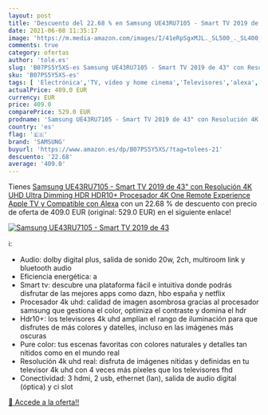 ```yaml
---
layout: post
title: 'Descuento del 22.68 % en Samsung UE43RU7105 - Smart TV 2019 de 43'
date: 2021-06-08 11:35:17
image: 'https://m.media-amazon.com/images/I/41eRpSgxMJL._SL500_._SL400_.jpg'
comments: true
category: ofertas
author: 'tole.es'
slug: 'B07PS5Y5XS-es Samsung UE43RU7105 - Smart TV 2019 de 43" con Resolución...'
sku: 'B07PS5Y5XS-es'
tags: [ 'Electrónica','TV, vídeo y home cinema','Televisores','alexa','samsung', ]
actualPrice: 409.0 EUR
currency: EUR
price: 409.0
comparePrice: 529.0 EUR
prodname: 'Samsung UE43RU7105 - Smart TV 2019 de 43" con Resolución 4K UHD  Ultra Dimming  HDR  HDR10+   Procesador 4K  One Remote Experience  Apple TV y Compatible con Alexa'
country: 'es'
flag: '🇪🇸'
brand: 'SAMSUNG'
buyurl: 'https://www.amazon.es/dp/B07PS5Y5XS/?tag=tolees-21'
descuento: '22.68'
average: '409.0'
---
```


Tienes [Samsung UE43RU7105 - Smart TV 2019 de 43" con Resolución 4K UHD  Ultra Dimming  HDR  HDR10+   Procesador 4K  One Remote Experience  Apple TV y Compatible con Alexa](https://www.amazon.es/dp/B07PS5Y5XS/?tag=tolees-21) con un 22.68 % de descuento con precio de oferta de 409.0 EUR (original: 529.0 EUR) en el siguiente enlace!

[![Samsung UE43RU7105 - Smart TV 2019 de 43](https://m.media-amazon.com/images/I/41eRpSgxMJL._SL500_._SL400_.jpg)](https://www.amazon.es/dp/B07PS5Y5XS/?tag=tolees-21)

ℹ️:

- Audio: dolby digital plus, salida de sonido 20w, 2ch, multiroom link y bluetooth audio
- Eficiencia energética: a
- Smart tv: descubre una plataforma fácil e intuitiva donde podrás disfrutar de las mejores apps como dazn, hbo españa y netflix
- Procesador 4k uhd: calidad de imagen asombrosa gracias al procesador samsung que gestiona el color, optimiza el contraste y domina el hdr
- Hdr10+: los televisores 4k uhd amplían el rango de iluminación para que disfrutes de más colores y datelles, incluso en las imágenes más oscuras
- Pure color: tus escenas favoritas con colores naturales y detalles tan nítidos como en el mundo real
- Resolución 4k uhd real: disfruta de imágenes nítidas y definidas en tu televisor 4k uhd con 4 veces más píxeles que los televisores fhd
- Conectividad: 3 hdmi, 2 usb, ethernet (lan), salida de audio digital (óptica) y ci slot

[🛒 Accede a la oferta!!](https://www.amazon.es/dp/B07PS5Y5XS/?tag=tolees-21)
